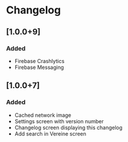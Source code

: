 # Changelog

## [1.0.0+9]

### Added

- Firebase Crashlytics
- Firebase Messaging

## [1.0.0+7]

### Added

- Cached network image
- Settings screen with version number
- Changelog screen displaying this changelog
- Add search in Vereine screen